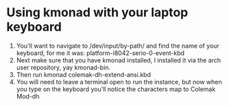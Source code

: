 # Using kmonad with your laptop keyboard
1. You'll want to navigate to /dev/input/by-path/ and find the name of your 
keyboard, for me it was: platform-i8042-serio-0-event-kbd 
2. Next make sure that you have kmonad installed, I installed it via the 
arch user repository, yay kmonad-bin.
3. Then run kmonad colemak-dh-extend-ansi.kbd
4. You will need to leave a terminal open to run the instance,
but now when you type on the keyboard you'll notice the characters map
to Colemak Mod-dh
